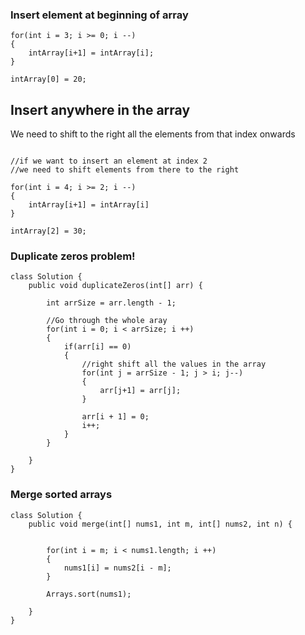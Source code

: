 
### Insert element at beginning of array

```
for(int i = 3; i >= 0; i --)
{
	intArray[i+1] = intArray[i];
}

intArray[0] = 20;
```

## Insert anywhere in the array

We need to shift to the right all the elements from that index onwards
```

//if we want to insert an element at index 2
//we need to shift elements from there to the right

for(int i = 4; i >= 2; i --)
{
	intArray[i+1] = intArray[i]
}

intArray[2] = 30;
```


### Duplicate zeros problem!

```
class Solution {
    public void duplicateZeros(int[] arr) {
        
        int arrSize = arr.length - 1;
        
        //Go through the whole aray
        for(int i = 0; i < arrSize; i ++)
        {
            if(arr[i] == 0)
            {
                //right shift all the values in the array
                for(int j = arrSize - 1; j > i; j--)
                {
                    arr[j+1] = arr[j];
                }
                
                arr[i + 1] = 0;
                i++;
            }
        }
        
    }
}
```

### Merge sorted arrays

```
class Solution {
    public void merge(int[] nums1, int m, int[] nums2, int n) {
        
        
        for(int i = m; i < nums1.length; i ++)
        {
            nums1[i] = nums2[i - m];
        }
        
        Arrays.sort(nums1);
        
    }
}
```